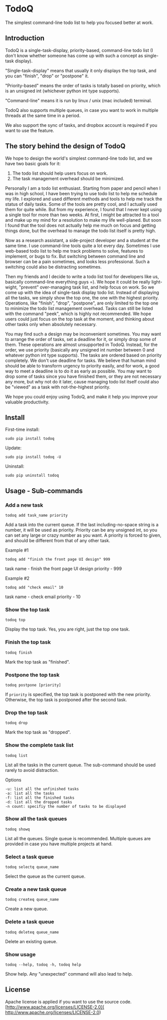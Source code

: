 # TodoQ

The simplest command-line todo list to help you focused better at work.

## Introduction

TodoQ is a single-task-display, priority-based, command-line todo list (I don't
know whether someone has come up with such a concept as single-task display).

"Single-task-display" means that usually it only displays the top task, and you
can "finish", "drop" or "postpone" it.

"Priority-based" means the order of tasks is totally based on priority, which is
an unsigned int (whichever python int type supports).

"Command-line" means it is run by linux / unix (mac included) terminal.

TodoQ also supports multiple queues, in case you want to work in multiple
threads at the same time in a period.

We also support the sync of tasks, and dropbox account is required if you want to use the feature.

## The story behind the design of TodoQ

We hope to design the world's simplest command-line todo list, and we have two
basic goals for it:

1. The todo list should help users focus on work.
2. The task management overhead should be minimized.

Personally I am a todo list enthusiast. Starting from paper and pencil when I
was in high school, I have been trying to use todo list to help me schedule my
life. I explored and used different methods and tools to help me track the
status of daily tasks. Some of the tools are pretty cool, and I actually used
them for quite while. But from my experience, I found that I never kept using a
single tool for more than two weeks. At first, I might be attracted to a tool
and make up my mind for a resolution to make my life well-planed. But soon I
found that the tool does not actually help me much on focus and getting things
done, but the overhead to manage the todo list itself is pretty high.

Now as a research assistant, a side-project developer and a student at the same
time. I use command-line tools quite a lot every day.  Sometimes I use web-based
todo list to help me track problems to solve, features to implement, or bugs to
fix. But switching between command line and browser can be a pain sometimes, and
looks less professional. Such a switching could also be distracting sometimes.

Then my friends and I decide to write a todo list tool for developers like us,
basically command-line everything guys =). We hope it could be really
light-wight, "prevent" over-managing task list, and help focus on work. So we
come up with the idea of single-task display todo list. Instead of displaying
all the tasks, we simply show the top one, the one with the highest priority.
Operations, like "finish", "drop", "postpone", are only limited to the top one
to minimize the todo list management overhead. Tasks can still be listed with
the command "peek", which is highly not recommended. We hope users could just
focus on the top task at the moment, and thinking about other tasks only when
absolutely necessary.

You may find such a design may be inconvenient sometimes. You may want to
arrange the order of tasks, set a deadline for it, or simply drop some of them.
These operations are almost unsupported in TodoQ. Instead, for the order, we use
priority (basically any unsigned int number between 0 and whatever python int
type supports). The tasks are ordered based on priority completely. We don't use
deadline for tasks. We believe that human mind should be able to transform
urgency to priority easily, and for work, a good way to meet a deadline is to do
it as early as possible.  You may want to drop some of tasks since you have
finished them, or they are not necessary any more, but why not do it later,
cause managing todo list itself could also be "viewed" as a task with
not-the-highest priority.

We hope you could enjoy using TodoQ, and make it help you improve your valuable
productivity.

## Install

First-time install:

    sudo pip install todoq

Update:

    sudo pip install todoq -U

Uninstall:

    sudo pip uninstall todoq

## Usage - Sub-commands

### Add a new task

    todoq add task_name priority

Add a task into the current queue. If the last including-no-space string is a
number, it will be used as priority.  Priority can be any unsigned int, so you
can set any large or crazy number as you want. A priority is forced to given,
and should be different from that of any other task.

Example #1

    todoq add "finish the front page UI design" 999

task name - finish the front page UI design
priority - 999

Example #2

    todoq add "check email" 10

task name - check email
priority - 10

### Show the top task

    todoq top

Display the top task. Yes, you are right, just the top one task.

### Finish the top task

    todoq finish

Mark the top task as "finished".

### Postpone the top task

    todoq postpone [priority]

If `priority` is specified, the top task is postponed with the new priority.
Otherwise, the top task is postponed after the second task.

### Drop the top task

    todoq drop

Mark the top task as "dropped".

### Show the complete task list

    todoq list

List all the tasks in the current queue. The sub-command should be used rarely
to avoid distraction.

Options

    -u: list all the unfinished tasks
    -a: list all the tasks
    -f: list all the finished tasks
    -d: list all the dropped tasks
    -n count: specifiy the number of tasks to be displayed

### Show all the task queues

    todoq showq

List all the queues. Single queue is recommended. Multiple queues are provided
in case you have multiple projects at hand.

### Select a task queue

    todoq selectq queue_name

Select the queue as the current queue.

### Create a new task queue

    todoq createq queue_name

Create a new queue.

### Delete a task queue

    todoq deleteq queue_name

Delete an existing queue.

### Show usage

    todoq --help, todoq -h, todoq help

Show help. Any "unexpected" command will also lead to help.

## License

Apache license is applied if you want to use the source code.
[http://www.apache.org/licenses/LICENSE-2.0](
http://www.apache.org/licenses/LICENSE-2.0)
